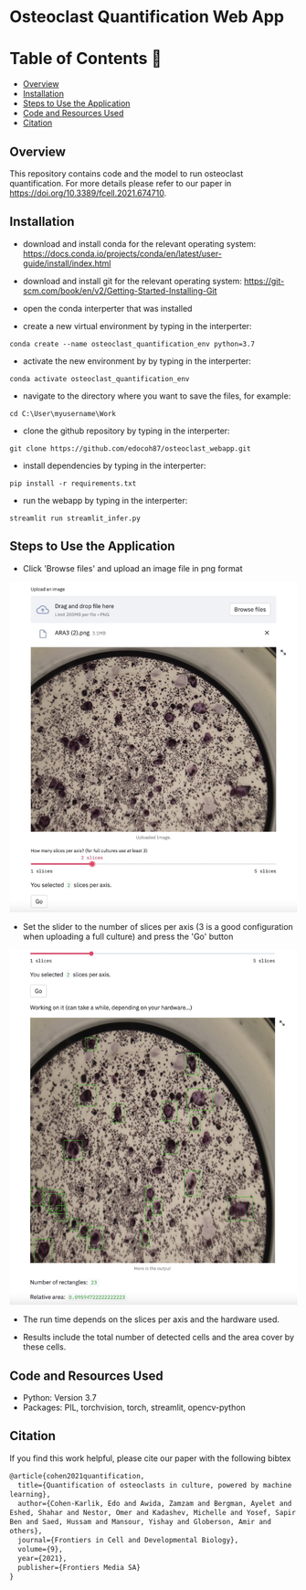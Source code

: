 # Osteoclast Quantification Web App


Table of Contents :bookmark_tabs:
=================
- [Overview](#overview)
- [Installation](#installation)
- [Steps to Use the Application](#steps-to-Use-the-application)
- [Code and Resources Used](#code-and-resources-used)
- [Citation](#citation)

## Overview
This repository contains code and the model to run osteoclast quantification. For more details please refer to our paper in https://doi.org/10.3389/fcell.2021.674710.

## Installation

- download and install conda for the relevant operating system:
https://docs.conda.io/projects/conda/en/latest/user-guide/install/index.html

- download and install git for the relevant operating system:
https://git-scm.com/book/en/v2/Getting-Started-Installing-Git

- open the conda interperter that was installed
- create a new virtual environment by typing in the interperter:
```
conda create --name osteoclast_quantification_env python=3.7
```

- activate the new environment by by typing in the interperter:
```
conda activate osteoclast_quantification_env
```

- navigate to the directory where you want to save the files, for example:
```
cd C:\User\myusername\Work
```

- clone the github repository by typing in the interperter:
```
git clone https://github.com/edocoh87/osteoclast_webapp.git
```

- install dependencies by typing in the interperter:
```
pip install -r requirements.txt
```

- run the webapp by typing in the interperter:
```
streamlit run streamlit_infer.py
```

## Steps to Use the Application

- Click 'Browse files' and upload an image file in png format

![image](assets/screenshot1.jpg)

- Set the slider to the number of slices per axis (3 is a good configuration when uploading a full culture) and press the 'Go' button

![image](assets/screenshot2.jpg)

- The run time depends on the slices per axis and the hardware used.

- Results include the total number of detected cells and the area cover by these cells.



## Code and Resources Used
- Python: Version 3.7
- Packages: PIL, torchvision, torch, streamlit, opencv-python

## Citation
If you find this work helpful, please cite our paper with the following bibtex
```
@article{cohen2021quantification,
  title={Quantification of osteoclasts in culture, powered by machine learning},
  author={Cohen-Karlik, Edo and Awida, Zamzam and Bergman, Ayelet and Eshed, Shahar and Nestor, Omer and Kadashev, Michelle and Yosef, Sapir Ben and Saed, Hussam and Mansour, Yishay and Globerson, Amir and others},
  journal={Frontiers in Cell and Developmental Biology},
  volume={9},
  year={2021},
  publisher={Frontiers Media SA}
}
```